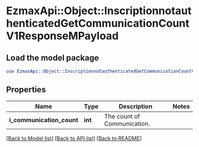 # EzmaxApi::Object::InscriptionnotauthenticatedGetCommunicationCountV1ResponseMPayload

## Load the model package
```perl
use EzmaxApi::Object::InscriptionnotauthenticatedGetCommunicationCountV1ResponseMPayload;
```

## Properties
Name | Type | Description | Notes
------------ | ------------- | ------------- | -------------
**i_communication_count** | **int** | The count of Communication. | 

[[Back to Model list]](../README.md#documentation-for-models) [[Back to API list]](../README.md#documentation-for-api-endpoints) [[Back to README]](../README.md)


